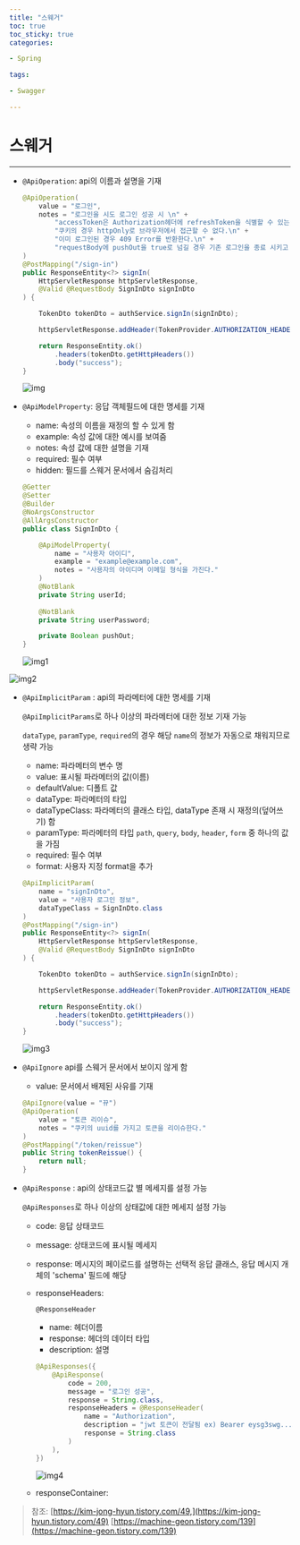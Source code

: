 ```yaml
---
title: "스웨거"
toc: true
toc_sticky: true
categories:

- Spring

tags:

- Swagger

---
```


# 스웨거

---


- `@ApiOperation`: api의 이름과 설명을 기재
    
    ```java
    @ApiOperation(
        value = "로그인",
        notes = "로그인을 시도 로그인 성공 시 \n" +
            "accessToken은 Authorization헤더에 refreshToken을 식별할 수 있는 uuid는 refresh쿠키에 저장하여 응답한다.\n" +
            "쿠키의 경우 httpOnly로 브라우저에서 접근할 수 없다.\n" +
            "이미 로그인된 경우 409 Error를 반환한다.\n" +
            "requestBody에 pushOut을 true로 넘길 경우 기존 로그인을 종료 시키고 새로 로그인한다."
    )
    @PostMapping("/sign-in")
    public ResponseEntity<?> signIn(
        HttpServletResponse httpServletResponse,
        @Valid @RequestBody SignInDto signInDto
    ) {
    
        TokenDto tokenDto = authService.signIn(signInDto);
    
        httpServletResponse.addHeader(TokenProvider.AUTHORIZATION_HEADER_NAME,  TokenProvider.TOKEN_PREFIX + tokenDto.getTokenPair().getAccessToken());
    
        return ResponseEntity.ok()
            .headers(tokenDto.getHttpHeaders())
            .body("success");
    }
    ```

    ![img]({{site.url}}/assets/images/jmb/swagger/img.png)
    

- `@ApiModelProperty`: 응답 객체필드에 대한 명세를 기재
    - name: 속성의 이름을 재정의 할 수 있게 함
    - example: 속성 값에 대한 예시를 보여줌
    - notes: 속성 값에 대한 설명을 기재
    - required: 필수 여부
    - hidden: 필드를 스웨거 문서에서 숨김처리
    
    ```java
    @Getter
    @Setter
    @Builder
    @NoArgsConstructor
    @AllArgsConstructor
    public class SignInDto {
    
        @ApiModelProperty(
            name = "사용자 아이디",
            example = "example@example.com",
            notes = "사용자의 아이디며 이메일 형식을 가진다."
        )
        @NotBlank
        private String userId;
        
        @NotBlank
        private String userPassword;
    
        private Boolean pushOut;
    }
    ```

    ![img1]({{site.url}}/assets/images/jmb/swagger/img2.png)


![img2]({{site.url}}/assets/images/jmb/swagger/img2.png)

- `@ApiImplicitParam` : api의 파라메터에 대한 명세를 기재
    
    `@ApiImplicitParams`로 하나 이상의 파라메터에 대한 정보 기재 가능
    
    `dataType`, `paramType`, `required`의 경우 해당 `name`의 정보가 자동으로 채워지므로 생략 가능
    
    - name: 파라메터의 변수 명
    - value: 표시될 파라메터의 값(이름)
    - defaultValue: 디폴트 값
    - dataType: 파라메터의 타입
    - dataTypeClass: 파라메터의 클래스 타입, dataType 존재 시 재정의(덮어쓰기) 함
    - paramType: 파라메터의 타입 `path`, `query`, `body`, `header`, `form` 중 하나의 값을 가짐
    - required: 필수 여부
    - format: 사용자 지정 format을 추가
    
    ```java
    @ApiImplicitParam(
        name = "signInDto",
        value = "사용자 로그인 정보",
        dataTypeClass = SignInDto.class
    )
    @PostMapping("/sign-in")
    public ResponseEntity<?> signIn(
        HttpServletResponse httpServletResponse,
        @Valid @RequestBody SignInDto signInDto
    ) {
    
        TokenDto tokenDto = authService.signIn(signInDto);
    
        httpServletResponse.addHeader(TokenProvider.AUTHORIZATION_HEADER_NAME,  TokenProvider.TOKEN_PREFIX + tokenDto.getTokenPair().getAccessToken());
    
        return ResponseEntity.ok()
            .headers(tokenDto.getHttpHeaders())
            .body("success");
    }
    ```

    ![img3]({{site.url}}/assets/images/jmb/swagger/img3.png)
    

- `@ApiIgnore` api를 스웨거 문서에서 보이지 않게 함
    - value: 문서에서 배제된 사유를 기재
    
    ```java
    @ApiIgnore(value = "뀨")
    @ApiOperation(
        value = "토큰 리이슈",
        notes = "쿠키의 uuid를 가지고 토큰을 리이슈한다."
    )
    @PostMapping("/token/reissue")
    public String tokenReissue() {
        return null;
    }
    ```
    

- `@ApiResponse` : api의 상태코드값 별 메세지를 설정 가능
    
    `@ApiResponses`로 하나 이상의  상태값에 대한 메세지 설정 가능
    
    - code: 응답 상태코드
    - message: 상태코드에 표시될 메세지
    - response: 메시지의 페이로드를 설명하는 선택적 응답 클래스, 응답 메시지 개체의 'schema' 필드에 해당
    - responseHeaders:
        
        `@ResponseHeader` 
        
        - name: 헤더이름
        - response: 헤더의 데이터 타입
        - description: 설명
        
        ```java
        @ApiResponses({
            @ApiResponse(
                code = 200,
                message = "로그인 성공",
                response = String.class,
                responseHeaders = @ResponseHeader(
                    name = "Authorization",
                    description = "jwt 토큰이 전달됨 ex) Bearer eysg3swg...",
                    response = String.class
                )
            ),
        })
        ```
        ![img4]({{site.url}}/assets/images/jmb/swagger/img4.png)
        
    - responseContainer:


> 참조: [https://kim-jong-hyun.tistory.com/49,](https://kim-jong-hyun.tistory.com/49) [https://machine-geon.tistory.com/139](https://machine-geon.tistory.com/139)
